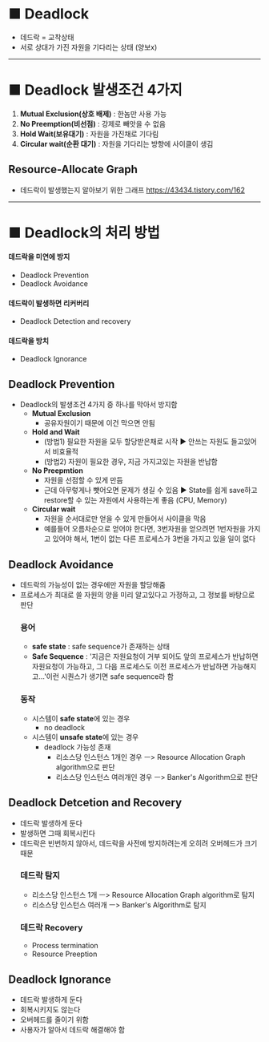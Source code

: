 # ■ Deadlock
- 데드락 = 교착상태
- 서로 상대가 가진 자원을 기다리는 상태 (양보x)
---
# ■ Deadlock 발생조건 4가지
1. **Mutual Exclusion(상호 배제)** : 한놈만 사용 가능
2. **No Preemption(비선점)** : 강제로 빼앗을 수 없음
3. **Hold Wait(보유대기)** : 자원을 가진채로 기다림
4. **Circular wait(순환 대기)** : 자원을 기다리는 방향에 사이클이 생김
## Resource-Allocate Graph
- 데드락이 발생했는지 알아보기 위한 그래프
https://43434.tistory.com/162
---
# ■ Deadlock의 처리 방법
#### 데드락을 미연에 방지
- Deadlock Prevention
- Deadlock Avoidance
#### 데드락이 발생하면 리커버리
- Deadlock Detection and recovery
#### 데드락을 방치
- Deadlock Ignorance
## Deadlock Prevention 
- Deadlock의 발생조건 4가지 중 하나를 막아서 방지함
  - **Mutual Exclusion**
    - 공유자원이기 때문에 이건 막으면 안됨
  - **Hold and Wait**
    - (방법1) 필요한 자원을 모두 할당받은채로 시작 ▶ 안쓰는 자원도 들고있어서 비효율적
    - (방법2) 자원이 필요한 경우, 지금 가지고있는 자원을 반납함
  - **No Preepmtion**
    - 자원을 선점할 수 있게 만듬
    - 근데 아무렇게나 뺏어오면 문제가 생길 수 있음 ▶  State를 쉽게 save하고 restore할 수 있는 자원에서 사용하는게 좋음 (CPU, Memory)
  - **Circular wait**
    - 자원을 순서대로만 얻을 수 있게 만들어서 사이클을 막음
    - 예를들어 오름차순으로 얻어야 한다면, 3번자원을 얻으려면 1번자원을 가지고 있어야 해서, 1번이 없는 다른 프로세스가 3번을 가지고 있을 일이 없다
## Deadlock Avoidance 
- 데드락의 가능성이 없는 경우에만 자원을 할당해줌
- 프로세스가 최대로 쓸 자원의 양을 미리 알고있다고 가정하고, 그 정보를 바탕으로 판단
  ### 용어
  - **safe state** :  safe sequence가 존재하는 상태
  - **Safe Sequence** : '지금은 자원요청이 거부 되어도 앞의 프로세스가 반납하면 자원요청이 가능하고, 그 다음 프로세스도 이전 프로세스가 반납하면 가능해지고...'이런 시퀀스가 생기면 safe sequence라 함
  ### 동작
  - 시스템이 **safe state**에 있는 경우
    - no deadlock
  - 시스템이 **unsafe state**에 있는 경우
    - deadlock 가능성 존재
      - 리소스당 인스턴스 1개인 경우 ㅡ> Resource Allocation Graph algorithm으로 판단
      - 리소스당 인스턴스 여러개인 경우 ㅡ> Banker's Algorithm으로 판단
## Deadlock Detcetion and Recovery
- 데드락 발생하게 둔다
- 발생하면 그때 회복시킨다
- 데드락은 빈번하지 않아서, 데드락을 사전에 방지하려는게 오히려 오버헤드가 크기 때문
  ### 데드락 탐지
  - 리소스당 인스턴스 1개 ㅡ> Resource Allocation Graph algorithm로 탐지
  - 리소스당 인스턴스 여러개 ㅡ> Banker's Algorithm로 탐지
  ### 데드락 Recovery
  - Process termination
  - Resource Preeption
## Deadlock Ignorance
- 데드락 발생하게 둔다
- 회복시키지도 않는다
- 오버헤드를 줄이기 위함
- 사용자가 알아서 데드락 해결해야 함
